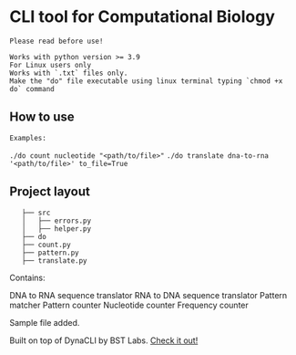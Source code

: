 ﻿
# CLI tool for Computational Biology

	Please read before use!

    Works with python version >= 3.9
    For Linux users only
    Works with `.txt` files only.
    Make the "do" file executable using linux terminal typing `chmod +x do` command

## How to use

	Examples:

`./do count nucleotide "<path/to/file>"`
`./do translate dna-to-rna '<path/to/file>' to_file=True`



## Project layout
``` bst_assignments
   ├── src
   │   ├── errors.py
   │   ├── helper.py 
   ├── do 
   ├── count.py
   ├── pattern.py
   ├── translate.py
```

Contains:

DNA to RNA sequence translator
RNA to DNA sequence translator
Pattern matcher
Pattern counter
Nucleotide counter
Frequency counter

Sample file added.

Built on top of DynaCLI by BST Labs. [Check it out!](https://github.com/BstLabs/py-dynacli)

